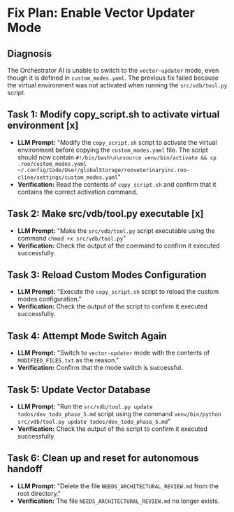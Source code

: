 # Fix Plan: Enable Vector Updater Mode

## Diagnosis
The Orchestrator AI is unable to switch to the `vector-updater` mode, even though it is defined in `custom_modes.yaml`. The previous fix failed because the virtual environment was not activated when running the `src/vdb/tool.py` script.

## Task 1: Modify copy_script.sh to activate virtual environment [x]
- **LLM Prompt:** "Modify the `copy_script.sh` script to activate the virtual environment before copying the `custom_modes.yaml` file. The script should now contain `#!/bin/bash\n\nsource venv/bin/activate && cp .roo/custom_modes.yaml ~/.config/Code/User/globalStorage/rooveterinaryinc.roo-cline/settings/custom_modes.yaml`"
- **Verification:** Read the contents of `copy_script.sh` and confirm that it contains the correct activation command.

## Task 2: Make src/vdb/tool.py executable [x]
- **LLM Prompt:** "Make the `src/vdb/tool.py` script executable using the command `chmod +x src/vdb/tool.py`"
- **Verification:** Check the output of the command to confirm it executed successfully.

## Task 3: Reload Custom Modes Configuration
- **LLM Prompt:** "Execute the `copy_script.sh` script to reload the custom modes configuration."
- **Verification:** Check the output of the script to confirm it executed successfully.

## Task 4: Attempt Mode Switch Again
- **LLM Prompt:** "Switch to `vector-updater` mode with the contents of `MODIFIED_FILES.txt` as the reason."
- **Verification:** Confirm that the mode switch is successful.

## Task 5: Update Vector Database
- **LLM Prompt:** "Run the `src/vdb/tool.py update todos/dev_todo_phase_5.md` script using the command `venv/bin/python src/vdb/tool.py update todos/dev_todo_phase_5.md`"
- **Verification:** Check the output of the script to confirm it executed successfully.

## Task 6: Clean up and reset for autonomous handoff
- **LLM Prompt:** "Delete the file `NEEDS_ARCHITECTURAL_REVIEW.md` from the root directory."
- **Verification:** The file `NEEDS_ARCHITECTURAL_REVIEW.md` no longer exists.